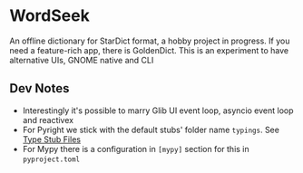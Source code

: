 # WordSeek

An offline dictionary for StarDict format, a hobby project in progress. If you need a feature-rich app, there is GoldenDict. This is an experiment to have alternative UIs, GNOME native and CLI

## Dev Notes
* Interestingly it's possible to marry Glib UI event loop, asyncio event loop and reactivex
* For Pyright we stick with the default stubs' folder name `typings`.
  See [Type Stub Files](https://microsoft.github.io/pyright/#/type-stubs)
* For Mypy there is a configuration in `[mypy]` section for this in `pyproject.toml`
